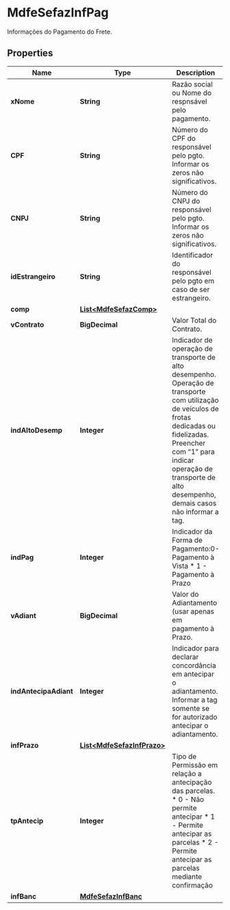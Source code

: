 

# MdfeSefazInfPag

Informações do Pagamento do Frete.

## Properties

| Name | Type | Description | Notes |
|------------ | ------------- | ------------- | -------------|
|**xNome** | **String** | Razão social ou Nome do respnsável pelo pagamento. |  [optional] |
|**CPF** | **String** | Número do CPF do responsável pelo pgto.  Informar os zeros não significativos. |  [optional] |
|**CNPJ** | **String** | Número do CNPJ do responsável pelo pgto.  Informar os zeros não significativos. |  [optional] |
|**idEstrangeiro** | **String** | Identificador do responsável pelo pgto em caso de ser estrangeiro. |  [optional] |
|**comp** | [**List&lt;MdfeSefazComp&gt;**](MdfeSefazComp.md) |  |  |
|**vContrato** | **BigDecimal** | Valor Total do Contrato. |  |
|**indAltoDesemp** | **Integer** | Indicador de operação de transporte de alto desempenho.  Operação de transporte com utilização de veículos de frotas dedicadas ou fidelizadas.  Preencher com “1” para indicar operação de transporte de alto desempenho, demais casos não informar a tag. |  [optional] |
|**indPag** | **Integer** | Indicador da Forma de Pagamento:0-Pagamento à Vista  * 1 - Pagamento à Prazo |  |
|**vAdiant** | **BigDecimal** | Valor do Adiantamento (usar apenas em pagamento à Prazo. |  [optional] |
|**indAntecipaAdiant** | **Integer** | Indicador para declarar concordância em antecipar o adiantamento.  Informar a tag somente se for autorizado antecipar o adiantamento. |  [optional] |
|**infPrazo** | [**List&lt;MdfeSefazInfPrazo&gt;**](MdfeSefazInfPrazo.md) |  |  [optional] |
|**tpAntecip** | **Integer** | Tipo de Permissão em relação a antecipação das parcelas.  * 0 - Não permite antecipar  * 1 - Permite antecipar as parcelas  * 2 - Permite antecipar as parcelas mediante confirmação |  [optional] |
|**infBanc** | [**MdfeSefazInfBanc**](MdfeSefazInfBanc.md) |  |  |



